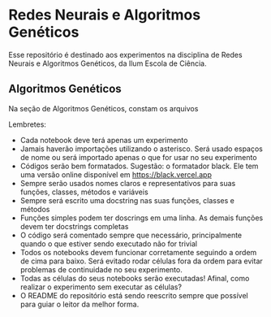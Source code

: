 # Redes Neurais e Algoritmos Genéticos

Esse repositório é destinado aos experimentos na disciplina de Redes Neurais e Algoritmos Genéticos, da Ilum Escola de Ciência.

## Algoritmos Genéticos

Na seção de Algoritmos Genéticos, constam os arquivos 

Lembretes:

+ Cada notebook deve terá apenas um experimento
+ Jamais haverão importações utilizando o asterisco. Será usado espaços de nome ou será importado apenas o que for usar no seu experimento
+ Códigos serão bem formatados. Sugestão: o formatador black. Ele tem uma versão online disponível em https://black.vercel.app
+ Sempre serão usados nomes claros e representativos para suas funções, classes, métodos e variáveis
+ Sempre será escrito uma docstring nas suas funções, classes e métodos
+ Funções simples podem ter doscrings em uma linha. As demais funções devem ter docstrings completas
+ O código será comentado sempre que necessário, principalmente quando o que estiver sendo executado não for trivial
+ Todos os notebooks devem funcionar corretamente seguindo a ordem de cima para baixo. Será evitado rodar células fora da ordem para evitar problemas de continuidade no seu experimento.
+ Todas as células do seus notebooks serão executadas! Afinal, como realizar o experimento sem executar as células?
+ O README do repositório está sendo reescrito sempre que possível para guiar o leitor da melhor forma.
